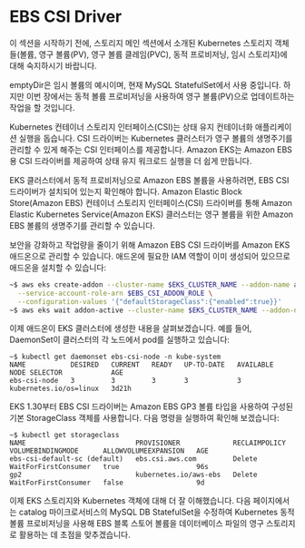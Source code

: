 # EBS CSI Driver

이 섹션을 시작하기 전에, 스토리지 메인 섹션에서 소개된 Kubernetes 스토리지 객체들(볼륨, 영구 볼륨(PV), 영구 볼륨 클레임(PVC), 동적 프로비저닝, 임시 스토리지)에 대해 숙지하시기 바랍니다.

emptyDir은 임시 볼륨의 예시이며, 현재 MySQL StatefulSet에서 사용 중입니다. 하지만 이번 장에서는 동적 볼륨 프로비저닝을 사용하여 영구 볼륨(PV)으로 업데이트하는 작업을 할 것입니다.

Kubernetes 컨테이너 스토리지 인터페이스(CSI)는 상태 유지 컨테이너화 애플리케이션 실행을 돕습니다. CSI 드라이버는 Kubernetes 클러스터가 영구 볼륨의 생명주기를 관리할 수 있게 해주는 CSI 인터페이스를 제공합니다. Amazon EKS는 Amazon EBS용 CSI 드라이버를 제공하여 상태 유지 워크로드 실행을 더 쉽게 만듭니다.

EKS 클러스터에서 동적 프로비저닝으로 Amazon EBS 볼륨을 사용하려면, EBS CSI 드라이버가 설치되어 있는지 확인해야 합니다. Amazon Elastic Block Store(Amazon EBS) 컨테이너 스토리지 인터페이스(CSI) 드라이버를 통해 Amazon Elastic Kubernetes Service(Amazon EKS) 클러스터는 영구 볼륨을 위한 Amazon EBS 볼륨의 생명주기를 관리할 수 있습니다.

보안을 강화하고 작업량을 줄이기 위해 Amazon EBS CSI 드라이버를 Amazon EKS 애드온으로 관리할 수 있습니다. 애드온에 필요한 IAM 역할이 이미 생성되어 있으므로 애드온을 설치할 수 있습니다:

```bash
~$ aws eks create-addon --cluster-name $EKS_CLUSTER_NAME --addon-name aws-ebs-csi-driver \
  --service-account-role-arn $EBS_CSI_ADDON_ROLE \
  --configuration-values '{"defaultStorageClass":{"enabled":true}}'
~$ aws eks wait addon-active --cluster-name $EKS_CLUSTER_NAME --addon-name aws-ebs-csi-driver
```

이제 애드온이 EKS 클러스터에 생성한 내용을 살펴보겠습니다. 예를 들어, DaemonSet이 클러스터의 각 노드에서 pod를 실행하고 있습니다:

```
~$ kubectl get daemonset ebs-csi-node -n kube-system
NAME           DESIRED   CURRENT   READY   UP-TO-DATE   AVAILABLE   NODE SELECTOR            AGE
ebs-csi-node   3         3         3       3            3           kubernetes.io/os=linux   3d21h
```

EKS 1.30부터 EBS CSI 드라이버는 Amazon EBS GP3 볼륨 타입을 사용하여 구성된 기본 StorageClass 객체를 사용합니다. 다음 명령을 실행하여 확인해 보겠습니다:

```
~$ kubectl get storageclass
NAME                           PROVISIONER             RECLAIMPOLICY   VOLUMEBINDINGMODE      ALLOWVOLUMEEXPANSION   AGE
ebs-csi-default-sc (default)   ebs.csi.aws.com         Delete          WaitForFirstConsumer   true                   96s
gp2                            kubernetes.io/aws-ebs   Delete          WaitForFirstConsumer   false                  9d
```

이제 EKS 스토리지와 Kubernetes 객체에 대해 더 잘 이해했습니다. 다음 페이지에서는 catalog 마이크로서비스의 MySQL DB StatefulSet을 수정하여 Kubernetes 동적 볼륨 프로비저닝을 사용해 EBS 블록 스토어 볼륨을 데이터베이스 파일의 영구 스토리지로 활용하는 데 초점을 맞추겠습니다.

















